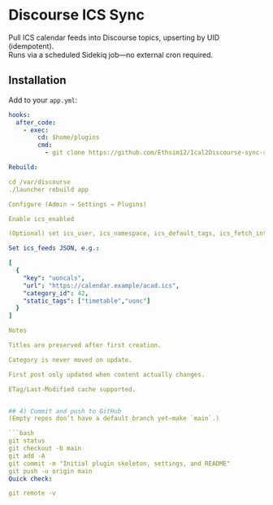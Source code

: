 # Discourse ICS Sync

Pull ICS calendar feeds into Discourse topics, upserting by UID (idempotent).  
Runs via a scheduled Sidekiq job—no external cron required.

## Installation

Add to your `app.yml`:
```yaml
hooks:
  after_code:
    - exec:
        cd: $home/plugins
        cmd:
          - git clone https://github.com/Ethsim12/Ical2Discourse-sync-script.git

Rebuild:

cd /var/discourse
./launcher rebuild app

Configure (Admin → Settings → Plugins)

Enable ics_enabled

(Optional) set ics_user, ics_namespace, ics_default_tags, ics_fetch_interval_mins

Set ics_feeds JSON, e.g.:

[
  {
    "key": "uoncals",
    "url": "https://calendar.example/acad.ics",
    "category_id": 42,
    "static_tags": ["timetable","uonc"]
  }
]

Notes

Titles are preserved after first creation.

Category is never moved on update.

First post only updated when content actually changes.

ETag/Last-Modified cache supported.


## 4) Commit and push to GitHub
(Empty repos don’t have a default branch yet—make `main`.)

```bash
git status
git checkout -b main
git add -A
git commit -m "Initial plugin skeleton, settings, and README"
git push -u origin main
Quick check:

git remote -v



